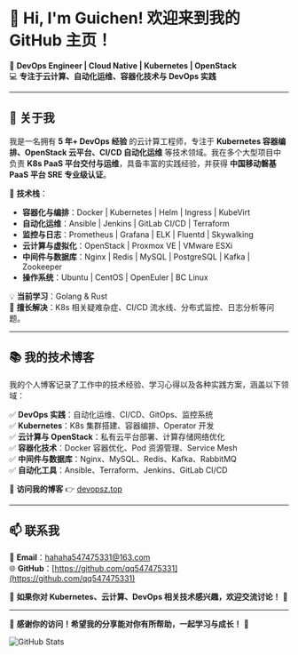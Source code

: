 # 👋 Hi, I'm Guichen! 欢迎来到我的 GitHub 主页！

🚀 **DevOps Engineer | Cloud Native | Kubernetes | OpenStack**  
💻 **专注于云计算、自动化运维、容器化技术与 DevOps 实践**  

---

## 🌟 关于我  

我是一名拥有 **5 年+ DevOps 经验** 的云计算工程师，专注于 **Kubernetes 容器编排、OpenStack 云平台、CI/CD 自动化运维** 等技术领域。我在多个大型项目中负责 **K8s PaaS 平台交付与运维**，具备丰富的实践经验，并获得 **中国移动磐基 PaaS 平台 SRE 专业级认证**。

📌 **技术栈**：
- **容器化与编排**：Docker | Kubernetes | Helm | Ingress | KubeVirt  
- **自动化运维**：Ansible | Jenkins | GitLab CI/CD | Terraform  
- **监控与日志**：Prometheus | Grafana | ELK | Fluentd | Skywalking  
- **云计算与虚拟化**：OpenStack | Proxmox VE | VMware ESXi  
- **中间件与数据库**：Nginx | Redis | MySQL | PostgreSQL | Kafka | Zookeeper  
- **操作系统**：Ubuntu | CentOS | OpenEuler | BC Linux  

💡 **当前学习**：Golang & Rust  
💬 **擅长解决**：K8s 相关疑难杂症、CI/CD 流水线、分布式监控、日志分析等问题。

---

## 📚 我的技术博客  

我的个人博客记录了工作中的技术经验、学习心得以及各种实践方案，涵盖以下领域：

✅ **DevOps 实践**：自动化运维、CI/CD、GitOps、监控系统  
✅ **Kubernetes**：K8s 集群搭建、容器编排、Operator 开发  
✅ **云计算与 OpenStack**：私有云平台部署、计算存储网络优化  
✅ **容器化技术**：Docker 容器优化、Pod 资源管理、Service Mesh  
✅ **中间件与数据库**：Nginx、MySQL、Redis、Kafka、RabbitMQ  
✅ **自动化工具**：Ansible、Terraform、Jenkins、GitLab CI/CD  

📖 **访问我的博客** 👉 [devopsz.top](http://devopsz.top/)  

---

## 📫 联系我  

📧 **Email**：[hahaha547475331@163.com](mailto:hahaha547475331@163.com)  
🌐 **GitHub**：[https://github.com/qq547475331](https://github.com/qq547475331)  

📢 **如果你对 Kubernetes、云计算、DevOps 相关技术感兴趣，欢迎交流讨论！** 🎯

---

🚀 **感谢你的访问！希望我的分享能对你有所帮助，一起学习与成长！** 🎉


![GitHub Stats](https://github-readme-stats.vercel.app/api?username=qq547475331&show_icons=true&theme=radical)

